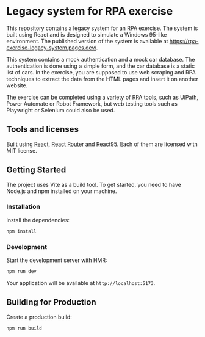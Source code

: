 # Legacy system for RPA exercise

This repository contains a legacy system for an RPA exercise. The system is built using React and is designed to simulate a Windows 95-like environment. The published version of the system is available at https://rpa-exercise-legacy-system.pages.dev/.

This system contains a mock authentication and a mock car database. The authentication is done using a simple form, and the car database is a static list of cars. In the exercise, you are supposed to use web scraping and RPA techniques to extract the data from the HTML pages and insert it on another website.

The exercise can be completed using a variety of RPA tools, such as UiPath, Power Automate or Robot Framework, but web testing tools such as Playwright or Selenium could also be used.

## Tools and licenses

Built using [React](https://github.com/facebook/react), [React Router](https://github.com/remix-run/react-router) and [React95](https://github.com/react95-io/React95). Each of them are licensed with MIT license.

## Getting Started

The project uses Vite as a build tool. To get started, you need to have Node.js and npm installed on your machine.

### Installation

Install the dependencies:

```bash
npm install
```

### Development

Start the development server with HMR:

```bash
npm run dev
```

Your application will be available at `http://localhost:5173`.

## Building for Production

Create a production build:

```bash
npm run build
```
